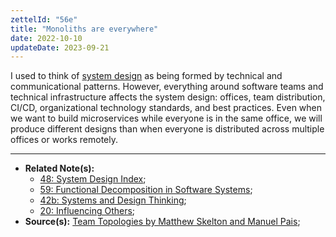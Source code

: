 ```yaml
---
zettelId: "56e"
title: "Monoliths are everywhere"
date: 2022-10-10
updateDate: 2023-09-21
---
```


I used to think of [system design](/notes/48/) as being formed by technical and communicational patterns. However, everything around software teams and technical infrastructure affects the system design: offices, team distribution, CI/CD, organizational technology standards, and best practices. Even when we want to build microservices while everyone is in the same office, we will produce different designs than when everyone is distributed across multiple offices or works remotely.

---

- **Related Note(s):**
  - [48: System Design Index](/notes/48/);
  - [59: Functional Decomposition in Software Systems](/notes/59/);
  - [42b: Systems and Design Thinking](/notes/42b/);
  - [20: Influencing Others](/notes/20/);
- **Source(s):** [Team Topologies by Matthew Skelton and Manuel Pais](/books/team-topologies-book-review-summary-and-notes/);
